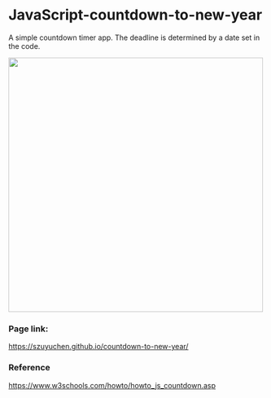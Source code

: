 # JavaScript-countdown-to-new-year

A simple countdown timer app. The deadline is determined by a date set in the code.

<img src="https://github.com/szuyuchen/countdown-to-new-year/blob/main/readme.png?raw=true" width=500>

### Page link:

https://szuyuchen.github.io/countdown-to-new-year/

### Reference

https://www.w3schools.com/howto/howto_js_countdown.asp
